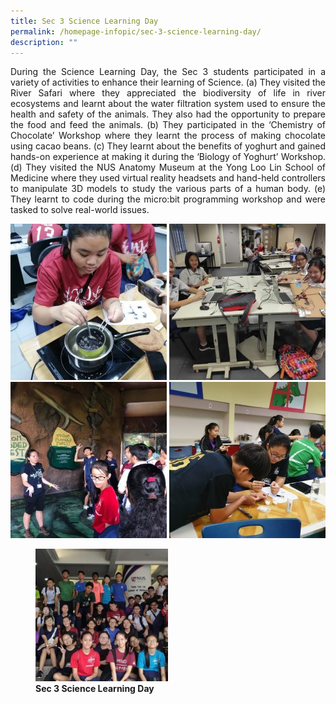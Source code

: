 ```yaml
---
title: Sec 3 Science Learning Day
permalink: /homepage-infopic/sec-3-science-learning-day/
description: ""
---
```

<p style="text-align: justify;"> During the Science Learning Day, the Sec 3 students participated in a variety of activities to enhance their learning of Science. (a) They visited the River Safari where they appreciated the biodiversity of life in river ecosystems and learnt about the water filtration system used to ensure the health and safety of the animals. They also had the opportunity to prepare the food and feed the animals. (b) They participated in the ‘Chemistry of Chocolate’ Workshop where they learnt the process of making chocolate using cacao beans. (c) They learnt about the benefits of yoghurt and gained hands-on experience at making it during the ‘Biology of Yoghurt’ Workshop. (d) They visited the NUS Anatomy Museum at the Yong Loo Lin School of Medicine where they used virtual reality headsets and hand-held controllers to manipulate 3D models to study the various parts of a human body. (e) They learnt to code during the micro:bit programming workshop and were tasked to solve real-world issues. </p>

![](/images/Sec%203%20science%20learning/Sec-3-Choc-3-Ee-Leng-Elaine-Seah-250x250.jpeg)
![](/images/Sec%203%20science%20learning/Sec-3-Digital-Making-1-Ee-Leng-Elaine-Seah-250x250.jpeg)
![](/images/Sec%203%20science%20learning/Sec-3-River-Safari-1-Ee-Leng-Elaine-Seah-250x250.jpeg)
![](/images/Sec%203%20science%20learning/Sec-3-Yoghurt-2-Ee-Leng-Elaine-Seah-250x250.jpeg)
<figure>
	<a href="/images/Sec%203%20science%20learning/Sec-3-Anatomy-1-Ee-Leng-Elaine-Seah-250x250.jpeg" target = "_blank"> <img src="/images/Sec%203%20science%20learning/Sec-3-Anatomy-1-Ee-Leng-Elaine-Seah-250x250.jpeg"
     style="width:50%"></a>
<figcaption>
	<strong> Sec 3 Science Learning Day </strong>
	</figcaption>
</figure>